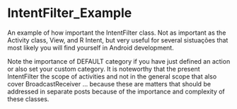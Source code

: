 # IntentFilter_Example
An example of how important the IntentFilter class. Not as important as the Activity class, View, and R Intent, 
but very useful for several sistuações that most likely you will find yourself in Android development.

Note the importance of DEFAULT category if you have just defined an action or also set your custom category. 
It is noteworthy that the present IntentFilter the scope of activities and not in the general scope that also cover 
BroadcastReceiver ... because these are matters that should be addressed in separate posts because of the importance and 
complexity of these classes.
